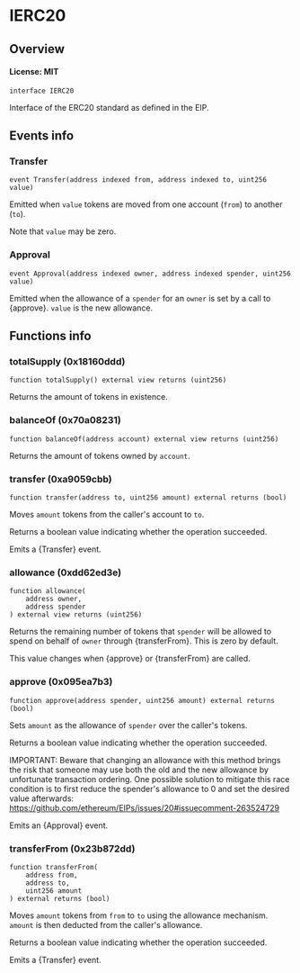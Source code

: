 # IERC20

## Overview

#### License: MIT

```solidity
interface IERC20
```

Interface of the ERC20 standard as defined in the EIP.
## Events info

### Transfer

```solidity
event Transfer(address indexed from, address indexed to, uint256 value)
```

Emitted when `value` tokens are moved from one account (`from`) to
another (`to`).

Note that `value` may be zero.
### Approval

```solidity
event Approval(address indexed owner, address indexed spender, uint256 value)
```

Emitted when the allowance of a `spender` for an `owner` is set by
a call to {approve}. `value` is the new allowance.
## Functions info

### totalSupply (0x18160ddd)

```solidity
function totalSupply() external view returns (uint256)
```

Returns the amount of tokens in existence.
### balanceOf (0x70a08231)

```solidity
function balanceOf(address account) external view returns (uint256)
```

Returns the amount of tokens owned by `account`.
### transfer (0xa9059cbb)

```solidity
function transfer(address to, uint256 amount) external returns (bool)
```

Moves `amount` tokens from the caller's account to `to`.

Returns a boolean value indicating whether the operation succeeded.

Emits a {Transfer} event.
### allowance (0xdd62ed3e)

```solidity
function allowance(
    address owner,
    address spender
) external view returns (uint256)
```

Returns the remaining number of tokens that `spender` will be
allowed to spend on behalf of `owner` through {transferFrom}. This is
zero by default.

This value changes when {approve} or {transferFrom} are called.
### approve (0x095ea7b3)

```solidity
function approve(address spender, uint256 amount) external returns (bool)
```

Sets `amount` as the allowance of `spender` over the caller's tokens.

Returns a boolean value indicating whether the operation succeeded.

IMPORTANT: Beware that changing an allowance with this method brings the risk
that someone may use both the old and the new allowance by unfortunate
transaction ordering. One possible solution to mitigate this race
condition is to first reduce the spender's allowance to 0 and set the
desired value afterwards:
https://github.com/ethereum/EIPs/issues/20#issuecomment-263524729

Emits an {Approval} event.
### transferFrom (0x23b872dd)

```solidity
function transferFrom(
    address from,
    address to,
    uint256 amount
) external returns (bool)
```

Moves `amount` tokens from `from` to `to` using the
allowance mechanism. `amount` is then deducted from the caller's
allowance.

Returns a boolean value indicating whether the operation succeeded.

Emits a {Transfer} event.